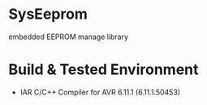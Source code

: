 # SysEeprom
embedded EEPROM manage library

# Build & Tested Environment
- IAR C/C++ Compiler for AVR 6.11.1 (6.11.1.50453)
